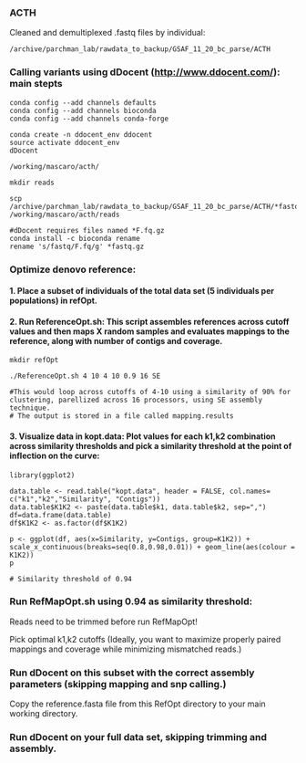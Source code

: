 ### ACTH 

Cleaned and demultiplexed .fastq files by individual:

```{r eval=FALSE}
/archive/parchman_lab/rawdata_to_backup/GSAF_11_20_bc_parse/ACTH
```

### Calling variants using dDocent (http://www.ddocent.com/): main stepts 

```{r eval=FALSE}
conda config --add channels defaults
conda config --add channels bioconda
conda config --add channels conda-forge

conda create -n ddocent_env ddocent
source activate ddocent_env
dDocent

/working/mascaro/acth/

mkdir reads

scp /archive/parchman_lab/rawdata_to_backup/GSAF_11_20_bc_parse/ACTH/*fastq.gz /working/mascaro/acth/reads

#dDocent requires files named *F.fq.gz
conda install -c bioconda rename
rename 's/fastq/F.fq/g' *fastq.gz
```

### Optimize denovo reference: 

#### 1. Place a subset of individuals of the total data set (5 individuals per populations) in refOpt.

#### 2. Run ReferenceOpt.sh: This script assembles references across cutoff values and then maps X random samples and evaluates mappings to the reference, along with number of contigs and coverage.


```{r eval=FALSE}
mkdir refOpt

./ReferenceOpt.sh 4 10 4 10 0.9 16 SE

#This would loop across cutoffs of 4-10 using a similarity of 90% for clustering, parellized across 16 processors, using SE assembly technique.
# The output is stored in a file called mapping.results

```
#### 3. Visualize data in kopt.data: Plot values for each k1,k2 combination across similarity thresholds and pick a similarity threshold at the point of inflection on the curve:

```{r eval=FALSE}
library(ggplot2)

data.table <- read.table("kopt.data", header = FALSE, col.names= c("k1","k2","Similarity", "Contigs"))
data.table$K1K2 <- paste(data.table$k1, data.table$k2, sep=",")
df=data.frame(data.table)
df$K1K2 <- as.factor(df$K1K2)

p <- ggplot(df, aes(x=Similarity, y=Contigs, group=K1K2)) + scale_x_continuous(breaks=seq(0.8,0.98,0.01)) + geom_line(aes(colour = K1K2))
p

# Similarity threshold of 0.94 

```

### Run RefMapOpt.sh using 0.94 as similarity threshold:

Reads need to be trimmed before run RefMapOpt!

Pick optimal k1,k2 cutoffs (Ideally, you want to maximize properly paired mappings and coverage while minimizing mismatched reads.)

### Run dDocent on this subset with the correct assembly parameters (skipping mapping and snp calling.)

Copy the reference.fasta file from this RefOpt directory to your main working directory.

### Run dDocent on your full data set, skipping trimming and assembly.

